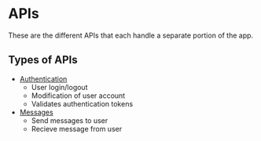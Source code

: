 # APIs
These are the different APIs that each handle a separate portion of the app.

## Types of APIs
- [Authentication](authentication)
  - User login/logout
  - Modification of user account
  - Validates authentication tokens
- [Messages](messages)
  - Send messages to user
  - Recieve message from user
